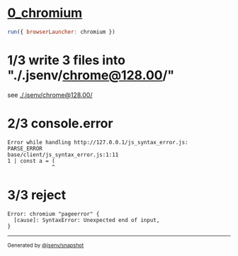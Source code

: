# [0_chromium](../../js_syntax_error_dev.test.mjs#L26)

```js
run({ browserLauncher: chromium })
```

# 1/3 write 3 files into "./.jsenv/chrome@128.00/"

see [./.jsenv/chrome@128.00/](./.jsenv/chrome@128.00/)

# 2/3 console.error

```console
Error while handling http://127.0.0.1/js_syntax_error.js:
PARSE_ERROR
base/client/js_syntax_error.js:1:11
1 | const a = (
              ^
```

# 3/3 reject

```console
Error: chromium "pageerror" {
  [cause]: SyntaxError: Unexpected end of input,
}
```

---

<sub>
  Generated by <a href="https://github.com/jsenv/core/tree/main/packages/independent/snapshot">@jsenv/snapshot</a>
</sub>
